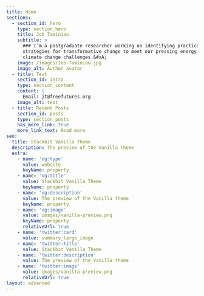 ```yaml
---
title: Home
sections:
  - section_id: hero
    type: section_hero
    title: Job Taminiau
    subtitle: >
      ### I’m a postgraduate researcher working on identifying practical
      strategies for transformative change to meet our pressing energy and
      climate change challenges.&#xA;
    image: /images/Job-Taminiau.jpg
    image_alt: Author avatar
  - title: Text
    section_id: intro
    type: section_content
    content: |
      Email: jt@freefutures.org
    image_alt: test
  - title: Recent Posts
    section_id: posts
    type: section_posts
    has_more_link: true
    more_link_text: Read more
seo:
  title: Stackbit Vanilla Theme
  description: The preview of the Vanilla theme
  extra:
    - name: 'og:type'
      value: website
      keyName: property
    - name: 'og:title'
      value: Stackbit Vanilla Theme
      keyName: property
    - name: 'og:description'
      value: The preview of the Vanilla theme
      keyName: property
    - name: 'og:image'
      value: images/vanilla-preview.png
      keyName: property
      relativeUrl: true
    - name: 'twitter:card'
      value: summary_large_image
    - name: 'twitter:title'
      value: Stackbit Vanilla Theme
    - name: 'twitter:description'
      value: The preview of the Vanilla theme
    - name: 'twitter:image'
      value: images/vanilla-preview.png
      relativeUrl: true
layout: advanced
---
```

